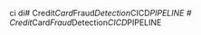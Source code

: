 ci di#   C r e d i t _ C a r d _ F r a u d _ D e t e c t i o n _ C I C D _ P I P E L I N E  
 #   C r e d i t _ C a r d _ F r a u d _ D e t e c t i o n _ C I C D _ P I P E L I N E  
 